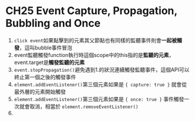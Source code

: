 **CH25 Event Capture, Propagation, Bubbling and Once**
=============

1. ```click event```如果點擊到的元素其父節點也有同樣的監聽事件則會**一起被觸發**，這叫bubble事件冒泡
2. event監聽觸發function執行時這個scope中的this指的是**監聽的元素**，event.target是**觸發監聽的元素**
3. ```event.stopPropagation()```避免遇到1.的狀況連續觸發監聽事件，這個API可以終止第一個之後的觸發事件
4. ```element.addEventListener()```第三個元素如果是 ```{ capture: true }``` 就會從最外層的元素開始觸發
5. ```element.addEventListener()```第三個元素如果是 ```{ once: true }``` 事件觸發一次就會取消，相當於  ```element.removeEventListener()```
6. 